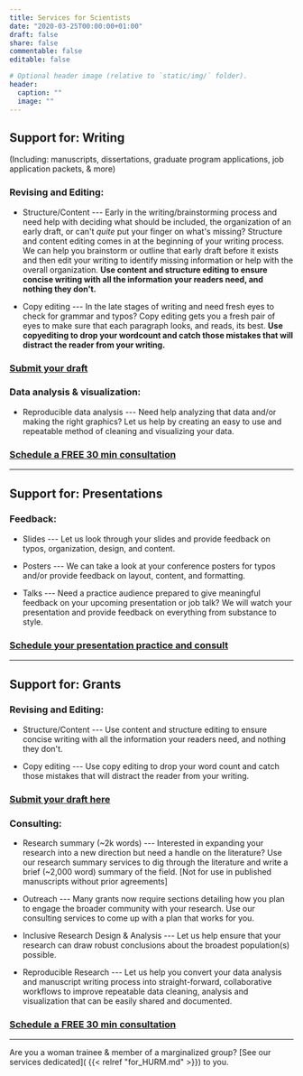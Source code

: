 ```yaml
---
title: Services for Scientists
date: "2020-03-25T00:00:00+01:00"
draft: false
share: false
commentable: false
editable: false

# Optional header image (relative to `static/img/` folder).
header:
  caption: ""
  image: ""
---
```



## Support for: Writing 

(Including: manuscripts, dissertations, graduate program applications, job application packets, & more)

### Revising and Editing:		

* Structure/Content --- Early in the writing/brainstorming process and need help with deciding what should be included, the organization of an early draft, or can't _quite_ put your finger on what's missing? Structure and content editing comes in at the beginning of your writing process. We can help you brainstorm or outline that early draft before it exists and then edit your writing to identify missing information or help with the overall organization. **Use content and structure editing to ensure concise writing with all the information your readers need, and nothing they don't.**

* Copy editing	--- In the late stages of writing and need fresh eyes to check for grammar and typos? Copy editing gets you a fresh pair of eyes to make sure that each paragraph looks, and reads, its best. **Use copyediting to drop your wordcount and catch those mistakes that will distract the reader from your writing.**

### [Submit your draft](https://docs.google.com/forms/d/e/1FAIpQLSdoj5QbHZk3iYhxSnj5PtyJyEoHn882cL-WA45Sp-wBIoB4Aw/viewform?usp=sf_link)

### Data analysis & visualization:

* Reproducible data analysis --- Need help analyzing that data and/or making the right graphics? Let us help by creating an easy to use and repeatable method of cleaning and visualizing your data.

### [Schedule a FREE 30 min consultation](https://calendly.com/alliance_scc/free-consult)


-----


## Support for: Presentations

### Feedback:
* Slides --- Let us look through your slides and provide feedback on typos, organization, design, and content.

* Posters --- We can take a look at your conference posters for typos and/or provide feedback on layout, content, and formatting.

* Talks --- Need a practice audience prepared to give meaningful feedback on your upcoming presentation or job talk? We will watch your presentation and provide feedback on everything from substance to style.

### [Schedule your presentation practice and consult](https://calendly.com/alliance_scc/presentation-practice-and-feedback)


-----


## Support for: Grants		

### Revising and Editing: 
* Structure/Content ---  Use content and structure editing to ensure concise writing with all the information your readers need, and nothing they don't.

* Copy editing --- Use copy editing to drop your word count and catch those mistakes that will distract the reader from your writing.

### [Submit your draft here](https://docs.google.com/forms/d/e/1FAIpQLSdoj5QbHZk3iYhxSnj5PtyJyEoHn882cL-WA45Sp-wBIoB4Aw/viewform?usp=sf_link)


### Consulting:		
* Research	summary (~2k words)	--- Interested in expanding your research into a new direction but need a handle on the literature? Use our research summary services to dig through the literature and write a brief (~2,000 word) summary of the field. [Not for use in published manuscripts without prior agreements]

* Outreach	--- Many grants now require sections detailing how you plan to engage the broader community with your research. Use our consulting services to come up with a plan that works for you.

* Inclusive Research Design & Analysis --- Let us help ensure that your research can draw robust conclusions about the broadest population(s) possible.

* Reproducible Research --- Let us help you convert your data analysis and manuscript writing process into straight-forward, collaborative workflows to improve repeatable data cleaning, analysis and visualization that can be easily shared and documented.

### [Schedule a FREE 30 min consultation](https://calendly.com/alliance_scc/free-consult)

-----

Are you a woman trainee & member of a marginalized group? [See our services dedicated]( {{< relref "for_HURM.md" >}}) to you.
